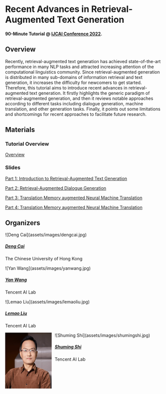 <main class="container">

<div class="bg-light p-5 rounded mt-3">

# Recent Advances in Retrieval-Augmented Text Generation

#### 90-Minute Tutorial @ [IJCAI Conference 2022](https://ijcai-22.org/tutorials/).

</div>

<div class="bg-light p-5 rounded mt-3">

## Overview

Recently, retrieval-augmented text generation has achieved state-of-the-art performance in many NLP tasks and attracted increasing attention of the computational linguistics community. Since retrieval-augmented generation is distributed in many sub-domains of information retrieval and text generation, it increases the difficulty for newcomers to get started. Therefore, this tutorial aims to introduce recent advances in retrieval-augmented text generation. It firstly highlights the generic paradigm of retrieval-augmented generation, and then it reviews notable approaches according to different tasks including dialogue generation, machine translation, and other generation tasks. Finally, it points out some limitations and shortcomings for recent approaches to facilitate future research.

</div>

<div class="bg-light p-5 rounded mt-3">

## Materials

<div class="container">

<div class="row">

### Tutorial Overview

[Overview](assets/IJCAI_2022.pdf)

### Slides

[Part 1: Introduction to Retrieval-Augmented Text Generation](assets/slides/Part-1.pdf)

[Part 2: Retrieval-Augmented Dialogue Generation](assets/slides/Part-2.pdf)

[Part 3: Translation Memory augmented Neural Machine Translation](assets/slides/Part-3.pdf)

[Part 4: Translation Memory augmented Neural Machine Translation](assets/slides/Part-4.pdf)

</div>

</div>

</div>

<div class="bg-light p-5 rounded mt-3">

## Organizers

<div class="container">

<div class="row">

<div class="col-sm text-center">

<div class="thumbnail-wrapper">![Deng Cai](assets/images/dengcai.jpg)</div>

##### [Deng Cai](https://jcyk.github.io/)

The Chinese University of Hong Kong

[](mailto:thisisjcykcd@gmail.com)</div>

<div class="col-sm text-center">

<div class="thumbnail-wrapper">![Yan Wang](assets/images/yanwang.jpg)</div>

##### [Yan Wang](https://libertywing.github.io/yanwang.github.io/)

Tencent AI Lab

[](mailto:brandenwang@tencent.com)</div>

<div class="col-sm text-center">

<div class="thumbnail-wrapper">![Lemao Liu](assets/images/lemaoliu.jpg)</div>

##### [Lemao Liu](https://lemaoliu.github.io/homepage/)

Tencent AI Lab

[](mailto:lemaoliu@gmail.com)</div>

<div class="col-sm text-center">

<img align="left" src="assets/images/shumingshi.jpg" width=150 height=180 alt="a photo" style="padding-right:10px">

<div class="thumbnail-wrapper">![Shuming Shi](assets/images/shumingshi.jpg)</div>

##### [Shuming Shi](https://scholar.google.co.jp/citations?user=Lg31AKMAAAAJ&hl=en)

Tencent AI Lab

[](mailto:shumingshi@tencent.com)</div>

</div>

</div>

</div>

</main>
